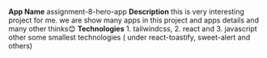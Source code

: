 **App Name** assignment-8-hero-app
**Description** this is very interesting project for me. we are show many apps in this project and apps details and many other thinks😊
**Technologies** 1. tailwindcss, 2. react and 3. javascript other some smallest technologies ( under react-toastify, sweet-alert and others)